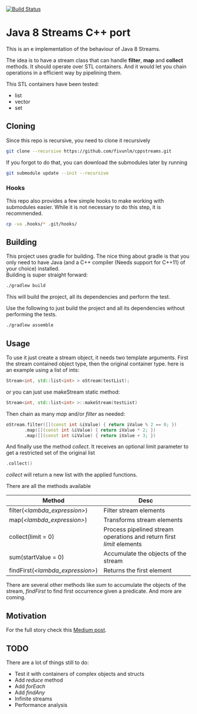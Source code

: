 [![Build Status](https://travis-ci.org/fivunlm/cppstreams.svg?branch=master)](https://travis-ci.org/fivunlm/cppstreams)

# Java 8 Streams C++ port

This is an e implementation of the behaviour of Java 8 Streams.

The idea is to have a stream class that can handle **filter**, **map** and **collect** methods. It should operate over STL containers. And it would let you chain operations in a efficient way by pipelining them.

This STL containers have been tested:
* list
* vector
* set

## Cloning

Since this repo is recursive, you need to clone it recursively

```sh
git clone --recursive https://github.com/fivunlm/cppstreams.git
```

If you forgot to do that, you can download the submodules later by running

```sh
git submodule update --init --recursive
```

### Hooks

This repo also provides a few simple hooks to make working with submodules easier. While it is not necessary to do this step, it is recommended.

```sh
cp -va .hooks/* .git/hooks/
```

## Building

This project uses gradle for building. The nice thing about gradle is that you only need to have Java (and a C++ compiler (Needs support for C++11) of your
choice) installed.  
Building is super straight forward:

```sh
./gradlew build
```

This will build the project, all its dependencies and perform the test.

Use the following to just build the project and all its dependencies without performing the tests.

```sh
./gradlew assemble
```

## Usage

To use it just create a stream object, it needs two template arguments. First the stream contained object type, then the original container type. here is an example using a list of ints:

```cpp
Stream<int, std::list<int> > oStream(testList);
```

or you can just use makeStream static method:

```cpp
Stream<int, std::list<int> >::makeStream(testList)
```

Then chain as many *map* and/or *filter* as needed:

```cpp
oStream.filter([](const int &iValue) { return iValue % 2 == 0; })
       .map([](const int &iValue) { return iValue * 2; })
       .map([](const int &iValue) { return iValue + 3; })
```

And finally use the method *collect*. It receives an optional limit parameter to get a restricted set of the original list

```cpp
.collect()
```

*collect* will return a new list with the applied functions.

There are all the methods available

| Method        | Desc        |
| ------------- |-------------|
| filter(*&lt;lambda_expression&gt;*) | Filter stream elements |
| map(*&lt;lambda_expression&gt;*) | Transforms stream elements |
| collect(limit = 0) | Process pipelined stream operations and return first *limit* elements |
| sum(startValue = 0) | Accumulate the objects of the stream |
| findFirst(*&lt;lambda_expression&gt;*) | Returns the first element |

There are several other methods like *sum* to accumulate the objects of the stream, *findFirst* to find first occurrence given a predicate. And more are coming.

## Motivation

For the full story check this [Medium post](https://medium.com/@lopez.fernando.damian/java-8-streams-c-port-9aaaed28b81a#.qml1he9ez).

## TODO

There are a lot of things still to do:

* Test it with containers of complex objects and structs
* Add *reduce* method
* Add *forEach*
* Add *findAny*
* Infinite streams
* Performance analysis
